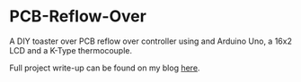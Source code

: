 # PCB-Reflow-Over

A DIY toaster over PCB reflow over controller using and Arduino Uno, a 16x2 LCD and a K-Type thermocouple.

Full project write-up can be found on my blog [here](https://www.jaycollett.com/2012/07/why-did-i-wait-so-long-to-toast-my-boards/).

